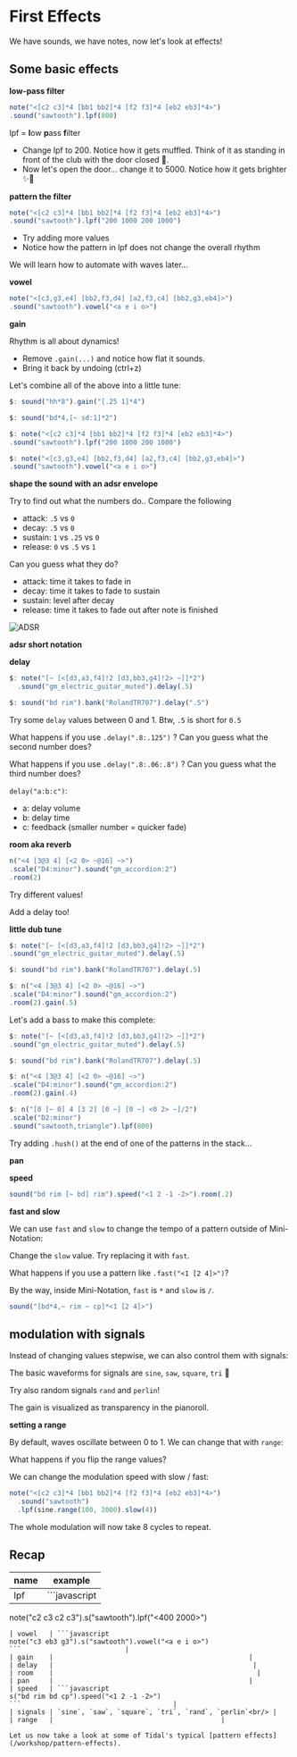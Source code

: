 # First Effects

We have sounds, we have notes, now let's look at effects!

## Some basic effects

**low-pass filter**

```javascript
note("<[c2 c3]*4 [bb1 bb2]*4 [f2 f3]*4 [eb2 eb3]*4>")
.sound("sawtooth").lpf(800)
```

lpf = **l**ow **p**ass **f**ilter

- Change lpf to 200. Notice how it gets muffled. Think of it as standing in front of the club with the door closed 🚪.
- Now let's open the door... change it to 5000. Notice how it gets brighter ✨🪩

**pattern the filter**

```javascript
note("<[c2 c3]*4 [bb1 bb2]*4 [f2 f3]*4 [eb2 eb3]*4>")
.sound("sawtooth").lpf("200 1000 200 1000")
```

- Try adding more values
- Notice how the pattern in lpf does not change the overall rhythm

We will learn how to automate with waves later...

**vowel**

```javascript
note("<[c3,g3,e4] [bb2,f3,d4] [a2,f3,c4] [bb2,g3,eb4]>")
.sound("sawtooth").vowel("<a e i o>")
```

**gain**



Rhythm is all about dynamics!

- Remove `.gain(...)` and notice how flat it sounds.
- Bring it back by undoing (ctrl+z)

Let's combine all of the above into a little tune:

```javascript
$: sound("hh*8").gain("[.25 1]*4")

$: sound("bd*4,[~ sd:1]*2")

$: note("<[c2 c3]*4 [bb1 bb2]*4 [f2 f3]*4 [eb2 eb3]*4>")
.sound("sawtooth").lpf("200 1000 200 1000")

$: note("<[c3,g3,e4] [bb2,f3,d4] [a2,f3,c4] [bb2,g3,eb4]>")
.sound("sawtooth").vowel("<a e i o>")
```

**shape the sound with an adsr envelope**



Try to find out what the numbers do.. Compare the following

- attack: `.5` vs `0`
- decay: `.5` vs `0`
- sustain: `1` vs `.25` vs `0`
- release: `0` vs `.5` vs `1`

Can you guess what they do?

<QA q="Click to see solution" client:visible>

- attack: time it takes to fade in
- decay: time it takes to fade to sustain
- sustain: level after decay
- release: time it takes to fade out after note is finished

![ADSR](https://upload.wikimedia.org/wikipedia/commons/thumb/e/ea/ADSR_parameter.svg/1920px-ADSR_parameter.svg.png)

</QA>

**adsr short notation**



**delay**

```javascript
$: note("[~ [<[d3,a3,f4]!2 [d3,bb3,g4]!2> ~]]*2")
  .sound("gm_electric_guitar_muted").delay(.5)

$: sound("bd rim").bank("RolandTR707").delay(".5")
```

Try some `delay` values between 0 and 1. Btw, `.5` is short for `0.5`

What happens if you use `.delay(".8:.125")` ? Can you guess what the second number does?

What happens if you use `.delay(".8:.06:.8")` ? Can you guess what the third number does?

<QA q="Click to see solution" client:visible>

`delay("a:b:c")`:

- a: delay volume
- b: delay time
- c: feedback (smaller number = quicker fade)

</QA>

**room aka reverb**

```javascript
n("<4 [3@3 4] [<2 0> ~@16] ~>")
.scale("D4:minor").sound("gm_accordion:2")
.room(2)
```

Try different values!

Add a delay too!

**little dub tune**

```javascript
$: note("[~ [<[d3,a3,f4]!2 [d3,bb3,g4]!2> ~]]*2")
.sound("gm_electric_guitar_muted").delay(.5)

$: sound("bd rim").bank("RolandTR707").delay(.5)

$: n("<4 [3@3 4] [<2 0> ~@16] ~>")
.scale("D4:minor").sound("gm_accordion:2")
.room(2).gain(.5)
```

Let's add a bass to make this complete:

```javascript
$: note("[~ [<[d3,a3,f4]!2 [d3,bb3,g4]!2> ~]]*2")
.sound("gm_electric_guitar_muted").delay(.5)

$: sound("bd rim").bank("RolandTR707").delay(.5)

$: n("<4 [3@3 4] [<2 0> ~@16] ~>")
.scale("D4:minor").sound("gm_accordion:2")
.room(2).gain(.4)

$: n("[0 [~ 0] 4 [3 2] [0 ~] [0 ~] <0 2> ~]/2")
.scale("D2:minor")
.sound("sawtooth,triangle").lpf(800)
```

Try adding `.hush()` at the end of one of the patterns in the stack...

**pan**



**speed**

```javascript
sound("bd rim [~ bd] rim").speed("<1 2 -1 -2>").room(.2)
```

**fast and slow**

We can use `fast` and `slow` to change the tempo of a pattern outside of Mini-Notation:



Change the `slow` value. Try replacing it with `fast`.

What happens if you use a pattern like `.fast("<1 [2 4]>")`?

By the way, inside Mini-Notation, `fast` is `*` and `slow` is `/`.

```javascript
sound("[bd*4,~ rim ~ cp]*<1 [2 4]>")
```

## modulation with signals

Instead of changing values stepwise, we can also control them with signals:



The basic waveforms for signals are `sine`, `saw`, `square`, `tri` 🌊

Try also random signals `rand` and `perlin`!

The gain is visualized as transparency in the pianoroll.

**setting a range**

By default, waves oscillate between 0 to 1. We can change that with `range`:



What happens if you flip the range values?

We can change the modulation speed with slow / fast:

```javascript
note("<[c2 c3]*4 [bb1 bb2]*4 [f2 f3]*4 [eb2 eb3]*4>")
  .sound("sawtooth")
  .lpf(sine.range(100, 2000).slow(4))
```

The whole modulation will now take 8 cycles to repeat.

## Recap

| name    | example                                                                                                          |
| ------- | ---------------------------------------------------------------------------------------------------------------- |
| lpf     | ```javascript
note("c2 c3 c2 c3").s("sawtooth").lpf("<400 2000>")
```                         |
| vowel   | ```javascript
note("c3 eb3 g3").s("sawtooth").vowel("<a e i o>")
```                          |
| gain    |                                                 |
| delay   |                                                  |
| room    |                                                   |
| pan     |                                                 |
| speed   | ```javascript
s("bd rim bd cp").speed("<1 2 -1 -2>")
```                                      |
| signals | `sine`, `saw`, `square`, `tri`, `rand`, `perlin`<br/> |
| range   |                                          |

Let us now take a look at some of Tidal's typical [pattern effects](/workshop/pattern-effects).